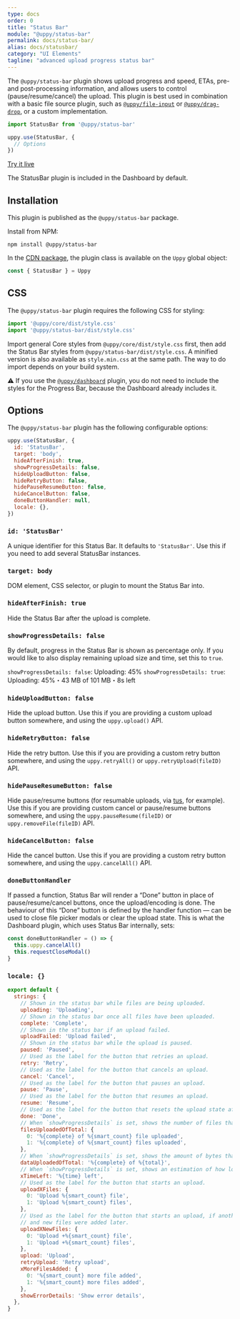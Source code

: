 ```yaml
---
type: docs
order: 0
title: "Status Bar"
module: "@uppy/status-bar"
permalink: docs/status-bar/
alias: docs/statusbar/
category: "UI Elements"
tagline: "advanced upload progress status bar"
---
```


The `@uppy/status-bar` plugin shows upload progress and speed, ETAs, pre- and post-processing information, and allows users to control (pause/resume/cancel) the upload.
This plugin is best used in combination with a basic file source plugin, such as [`@uppy/file-input`][] or [`@uppy/drag-drop`][], or a custom implementation.

```js
import StatusBar from '@uppy/status-bar'

uppy.use(StatusBar, {
  // Options
})
```

<a class="TryButton" href="/examples/statusbar/">Try it live</a>

The StatusBar plugin is included in the Dashboard by default.

## Installation

This plugin is published as the `@uppy/status-bar` package.

Install from NPM:

```shell
npm install @uppy/status-bar
```

In the [CDN package](/docs/#With-a-script-tag), the plugin class is available on the `Uppy` global object:

```js
const { StatusBar } = Uppy
```

## CSS

The `@uppy/status-bar` plugin requires the following CSS for styling:

```js
import '@uppy/core/dist/style.css'
import '@uppy/status-bar/dist/style.css'
```

Import general Core styles from `@uppy/core/dist/style.css` first, then add the Status Bar styles from `@uppy/status-bar/dist/style.css`. A minified version is also available as `style.min.css` at the same path. The way to do import depends on your build system.

⚠️ If you use the [`@uppy/dashboard`](/docs/dashboard) plugin, you do not need to include the styles for the Progress Bar, because the Dashboard already includes it.

## Options

The `@uppy/status-bar` plugin has the following configurable options:

```js
uppy.use(StatusBar, {
  id: 'StatusBar',
  target: 'body',
  hideAfterFinish: true,
  showProgressDetails: false,
  hideUploadButton: false,
  hideRetryButton: false,
  hidePauseResumeButton: false,
  hideCancelButton: false,
  doneButtonHandler: null,
  locale: {},
})
```

### `id: 'StatusBar'`

A unique identifier for this Status Bar. It defaults to `'StatusBar'`. Use this if you need to add several StatusBar instances.

### `target: body`

DOM element, CSS selector, or plugin to mount the Status Bar into.

### `hideAfterFinish: true`

Hide the Status Bar after the upload is complete.

### `showProgressDetails: false`

By default, progress in the Status Bar is shown as percentage only. If you would like to also display remaining upload size and time, set this to `true`.

`showProgressDetails: false`: Uploading: 45%
`showProgressDetails: true`: Uploading: 45%・43 MB of 101 MB・8s left

### `hideUploadButton: false`

Hide the upload button. Use this if you are providing a custom upload button somewhere, and using the `uppy.upload()` API.

### `hideRetryButton: false`

Hide the retry button. Use this if you are providing a custom retry button somewhere, and using the `uppy.retryAll()` or `uppy.retryUpload(fileID)` API.

### `hidePauseResumeButton: false`

Hide pause/resume buttons (for resumable uploads, via [tus](http://tus.io), for example). Use this if you are providing custom cancel or pause/resume buttons somewhere, and using the `uppy.pauseResume(fileID)` or `uppy.removeFile(fileID)` API.

### `hideCancelButton: false`

Hide the cancel button. Use this if you are providing a custom retry button somewhere, and using the `uppy.cancelAll()` API.

### `doneButtonHandler`

If passed a function, Status Bar will render a “Done” button in place of pause/resume/cancel buttons, once the upload/encoding is done. The behaviour of this “Done” button is defined by the handler function — can be used to close file picker modals or clear the upload state. This is what the Dashboard plugin, which uses Status Bar internally, sets:

```js
const doneButtonHandler = () => {
  this.uppy.cancelAll()
  this.requestCloseModal()
}
```

### `locale: {}`

```js
export default {
  strings: {
    // Shown in the status bar while files are being uploaded.
    uploading: 'Uploading',
    // Shown in the status bar once all files have been uploaded.
    complete: 'Complete',
    // Shown in the status bar if an upload failed.
    uploadFailed: 'Upload failed',
    // Shown in the status bar while the upload is paused.
    paused: 'Paused',
    // Used as the label for the button that retries an upload.
    retry: 'Retry',
    // Used as the label for the button that cancels an upload.
    cancel: 'Cancel',
    // Used as the label for the button that pauses an upload.
    pause: 'Pause',
    // Used as the label for the button that resumes an upload.
    resume: 'Resume',
    // Used as the label for the button that resets the upload state after an upload
    done: 'Done',
    // When `showProgressDetails` is set, shows the number of files that have been fully uploaded so far.
    filesUploadedOfTotal: {
      0: '%{complete} of %{smart_count} file uploaded',
      1: '%{complete} of %{smart_count} files uploaded',
    },
    // When `showProgressDetails` is set, shows the amount of bytes that have been uploaded so far.
    dataUploadedOfTotal: '%{complete} of %{total}',
    // When `showProgressDetails` is set, shows an estimation of how long the upload will take to complete.
    xTimeLeft: '%{time} left',
    // Used as the label for the button that starts an upload.
    uploadXFiles: {
      0: 'Upload %{smart_count} file',
      1: 'Upload %{smart_count} files',
    },
    // Used as the label for the button that starts an upload, if another upload has been started in the past
    // and new files were added later.
    uploadXNewFiles: {
      0: 'Upload +%{smart_count} file',
      1: 'Upload +%{smart_count} files',
    },
    upload: 'Upload',
    retryUpload: 'Retry upload',
    xMoreFilesAdded: {
      0: '%{smart_count} more file added',
      1: '%{smart_count} more files added',
    },
    showErrorDetails: 'Show error details',
  },
}
```

[`@uppy/file-input`]: /docs/file-input

[`@uppy/drag-drop`]: /docs/drag-drop
